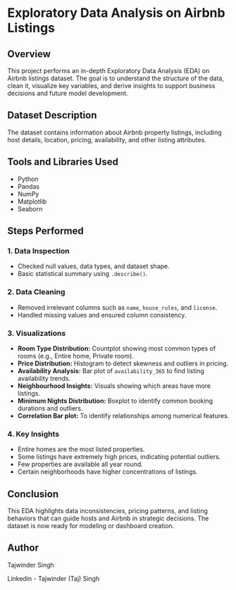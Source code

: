# Exploratory Data Analysis on Airbnb Listings

## Overview
This project performs an in-depth Exploratory Data Analysis (EDA) on Airbnb listings dataset. The goal is to understand the structure of the data, clean it, visualize key variables, and derive insights to support business decisions and future model development.

## Dataset Description
The dataset contains information about Airbnb property listings, including host details, location, pricing, availability, and other listing attributes.

## Tools and Libraries Used
- Python
- Pandas
- NumPy
- Matplotlib
- Seaborn

## Steps Performed

### 1. Data Inspection
- Checked null values, data types, and dataset shape.
- Basic statistical summary using `.describe()`.

### 2. Data Cleaning
- Removed irrelevant columns such as `name`, `house_rules`, and `license`.
- Handled missing values and ensured column consistency.

### 3. Visualizations
- **Room Type Distribution:** Countplot showing most common types of rooms (e.g., Entire home, Private room).
- **Price Distribution:** Histogram to detect skewness and outliers in pricing.
- **Availability Analysis:** Bar plot of `availability_365` to find listing availability trends.
- **Neighbourhood Insights:** Visuals showing which areas have more listings.
- **Minimum Nights Distribution:** Boxplot to identify common booking durations and outliers.
- **Correlation Bar plot:** To identify relationships among numerical features.

### 4. Key Insights
- Entire homes are the most listed properties.
- Some listings have extremely high prices, indicating potential outliers.
- Few properties are available all year round.
- Certain neighborhoods have higher concentrations of listings.

## Conclusion
This EDA highlights data inconsistencies, pricing patterns, and listing behaviors that can guide hosts and Airbnb in strategic decisions. The dataset is now ready for modeling or dashboard creation.

## Author
Tajwinder Singh

Linkedin - Tajwinder (Taj) Singh

